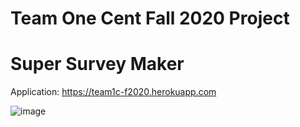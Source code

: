 # Team One Cent Fall 2020 Project
# Super Survey Maker

Application: https://team1c-f2020.herokuapp.com

![image](https://user-images.githubusercontent.com/67844037/200594886-6b5a2790-4271-42ae-bb13-665711f50fef.png)
